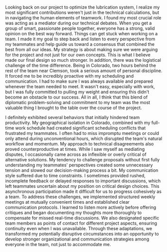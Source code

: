 Looking back on our project to optimize the lubrication system, I realize my most significant contributions weren't just in the technical calculations, but in navigating the human elements of teamwork. I found my most crucial role was acting as a mediator during our technical debates. When you get a group of smart, passionate people together, everyone has a strong, valid opinion on the best way forward. Things can get stuck when working on a team. I made it my goal to step back and listen to every perspective from my teammates and help guide us toward a consensus that combined the best from all our ideas. My strategy is about making sure we were arguing for the project and not just for our own concepts. This is what I believe made our final design so much stronger. In addition, there was the logistical challenge of the time difference. Being in Colorado, two hours behind the rest of the team near Clemson, took a serious amount of personal discipline. It forced me to be incredibly proactive with my scheduling and communication. I had to make sure I was always available and prepared whenever the team needed to meet. It wasn't easy, especially with work, but I was fully committed to pulling my weight and ensuring this didn't become an obstacle to our success. All in all, I think that this blend of diplomatic problem-solving and commitment to my team was the most valuable thing I brought to the table over the course of the project.


I definitely exhibited several behaviors that initially hindered team productivity. My geographical isolation in Colorado, combined with my full-time work schedule had created significant scheduling conflicts that frustrated my teammates. I often had to miss impromptu meetings or could only attend during unconventional hours, which disrupted the team's natural workflow and momentum. My approach to technical disagreements also proved counterproductive at times. While I saw myself as mediating disputes, I occasionally came across as inflexible or overly critical of alternative solutions. My tendency to challenge proposals without first fully understanding my teammates' perspectives created some unnecessary tension and slowed our decision-making process a bit. My communication style suffered due to time constraints. I sometimes provided rushed, incomplete feedback or delayed responses to important discussions, which left teammates uncertain about my position on critical design choices. This asynchronous participation made it difficult for us to progress cohesively as a team. To address these challenges, we implemented structured weekly meetings at mutually convenient times and established clear communication protocols. I learned to listen more actively before offering critiques and began documenting my thoughts more thoroughly to compensate for missed real-time discussions. We also designated specific team members as points of contact for different project aspects, ensuring continuity even when I was unavailable. Through these adaptations, we transformed my potentially disruptive circumstances into an opportunity to develop stronger organizational and communication strategies among everyone in the team, not just to accommodate me.





